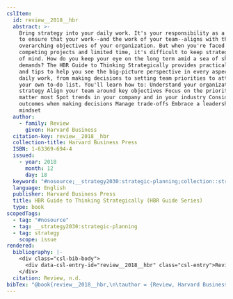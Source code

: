 ```yaml
---
cslItem:
  id: review__2018__hbr
  abstract: >-
    Bring strategy into your daily work. It's your responsibility as a manager
    to ensure that your work--and the work of your team--aligns with the
    overarching objectives of your organization. But when you're faced with
    competing projects and limited time, it's difficult to keep strategy front
    of mind. How do you keep your eye on the long term amid a sea of short-term
    demands? The HBR Guide to Thinking Strategically provides practical advice
    and tips to help you see the big-picture perspective in every aspect of your
    daily work, from making decisions to setting team priorities to attacking
    your own to-do list. You'll learn how to: Understand your organization's
    strategy Align your team around key objectives Focus on the priorities that
    matter most Spot trends in your company and in your industry Consider future
    outcomes when making decisions Manage trade-offs Embrace a leadership
    mindset
  author:
    - family: Review
      given: Harvard Business
  citation-key: review__2018__hbr
  collection-title: Harvard Business Press
  ISBN: 1-63369-694-4
  issued:
    - year: 2018
      month: 12
      day: 18
  keyword: "#nosource;__strategy2030:strategic-planning;collection::strategy"
  language: English
  publisher: Harvard Business Press
  title: HBR Guide to Thinking Strategically (HBR Guide Series)
  type: book
scopedTags:
  - tag: "#nosource"
  - tag: __strategy2030:strategic-planning
  - tag: strategy
    scope: issue
rendered:
  bibliography: |-
    <div class="csl-bib-body">
      <div data-csl-entry-id="review__2018__hbr" class="csl-entry">Review, H. B. n.d.. <i>HBR Guide to Thinking Strategically (HBR Guide Series)</i>. Harvard Business Press.</div>
    </div>
  citation: Review, n.d.
bibTex: "@book{review__2018__hbr,\n\tauthor = {Review, Harvard Business},\n\tseries = {Harvard {Business} {Press}},\n\tpublisher = {Harvard Business Press},\n\ttitle = {HBR {Guide} to {Thinking} {Strategically} ({HBR} {Guide} {Series})},\n}\n\n"
---
```

